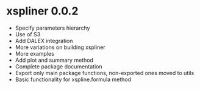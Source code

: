 # xspliner 0.0.2
* Specify parameters hierarchy
* Use of S3
* Add DALEX integration
* More variations on building xspliner
* More examples
* Add plot and summary method
* Complete package documentation
* Export only main package functions, non-exported ones moved to utils
* Basic functionality for xspline.formula method

